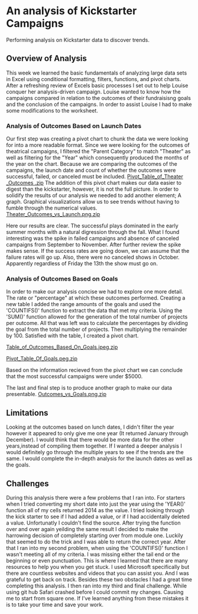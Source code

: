 # An analysis of Kickstarter Campaigns
Performing  analysis on Kickstarter data to discover trends. 
## Overview of Analysis 
This week we learned the basic fundamentals of analyzing large data sets in Excel using conditional formatting, filters, functions, and pivot charts. After a refreshing review of Excels basic processes I set out to help Louise conquer her analysis-driven campaign. Louise wanted to know how the campaigns compared in relation to the outcomes of their fundraisisng goals and the conclusion of the campaigns. In order to assist Louise I had to make some modifications to the worksheet. 

### Analysis of Outcomes Based on Launch Dates
Our first step was creating a pivot chart to chunk the data we were looking for into a more readable format. Since we were looking for the outcomes of theatrical campaigns, I filtered the "Parent Category" to match "Theater" as well as filtering for the "Year" which consequently produced the months of the year on the chart. Because we are comparing the outcomes of the campaigns, the launch date and count of whether the outcomes were successful, failed, or canceled must be included. 
[Pivot_Table_of_Theater _Outcomes .zip](https://github.com/nalicia/Kicktstarter-Analysis/files/7614618/Pivot_Table_of_Theater._Outcomes.zip)
The addition of this pivot chart makes our data easier to digest than the kickstarter, however, it is not the full picture. In order to solidify the results of our analysis we needed to add another element; A graph. Graphical visualizations allow us to see trends without having to fumble through the numerical values. 
[Theater_Outcomes_vs_Launch.png.zip](https://github.com/nalicia/Kicktstarter-Analysis/files/7613997/Theater_Outcomes_vs_Launch.png.zip)

Here our results are clear. The successful plays dominated in the early summer months with a natural digression through the fall. What I found interesting was the spike in failed campaigns and absence of canceled campaigns from September to November. After further review the spike makes sense. If the success rates are going down, we can assume that the failure rates will go up. Also, there were no canceled shows in October. Apparently regardless of Friday the 13th the show must go on. 

### Analysis of Outcomes Based on Goals
In order to make our analysis concise we had to explore one more detail. The rate or "percentage" at which these outcomes performed. Creating a new table I added the range amounts of the goals and used the 'COUNTIFS()' function to extract the data that met my criteria. Using the 'SUM()' function allowed for the generation of the total number of projects per outcome. All that was left was to calculate the percentages by dividing the goal from the total number of projects. Then multiplying the remainder by 100. Satisfied with the table, I created a pivot chart.

[Table_of_Outcomes_Based_On_Goals.jpeg.zip](https://github.com/nalicia/Kicktstarter-Analysis/files/7614621/Table_of_Outcomes_Based_On_Goals.jpeg.zip)

[Pivot_Table_Of_Goals.peg.zip](https://github.com/nalicia/Kicktstarter-Analysis/files/7614619/Pivot_Table_Of_Goals.peg.zip)

Based on the information recieved from the pivot chart we can conclude that the most successful campaigns were under $5000. 

The last and final step is to produce another graph to make our data presentable. 
[Outcomes_vs_Goals.png.zip](https://github.com/nalicia/Kicktstarter-Analysis/files/7614609/Outcomes_vs_Goals.png.zip)

## Limitations
Looking at the outcomes based on lunch dates, I didn't filter the year however it appeared to only give me one year (It returned January through December). I would think that there would be more data for the other years,instead of compiling them together. If I wanted a deeper analysis I would definitely go through the multiple years to see if the trends are the same. I would complete the in-depth analysis for the launch dates as well as the goals.

## Challenges
During this analysis there were a few problems that I ran into. For starters when I tried converting my short date into just the year using the 'YEAR()' function all of my cells returned 2014 as the value. I tried looking through the kick starter to see if I had added a value, or if I had accidentally deleted a value. Unfortunatly I couldn't find the source. After trying the function over and over again yeilding the same result I decided to make the harrowing decision of completely starting over from module one. Luckily that seemed to do the trick and I was able to return the correct year.  After that I ran into my second problem, when using the 'COUNTIFS()' function I wasn't meeting all of my criteria. I was missing either the tail end or the beginning or even punctuation. This is where I learned that there are  many resources to help you when you get stuck. I used Microsoft specifically but there are countless websites and videos that you can assist you. And I was grateful to get back on track. Besides these two obstacles I had a great time completing this analysis. I then ran into my third and final challenge.  While using git hub Safari crashed before I could commit my changes. Causing me to start from square one. If I've learned anything from these mistakes it is to take your time and save your work.
